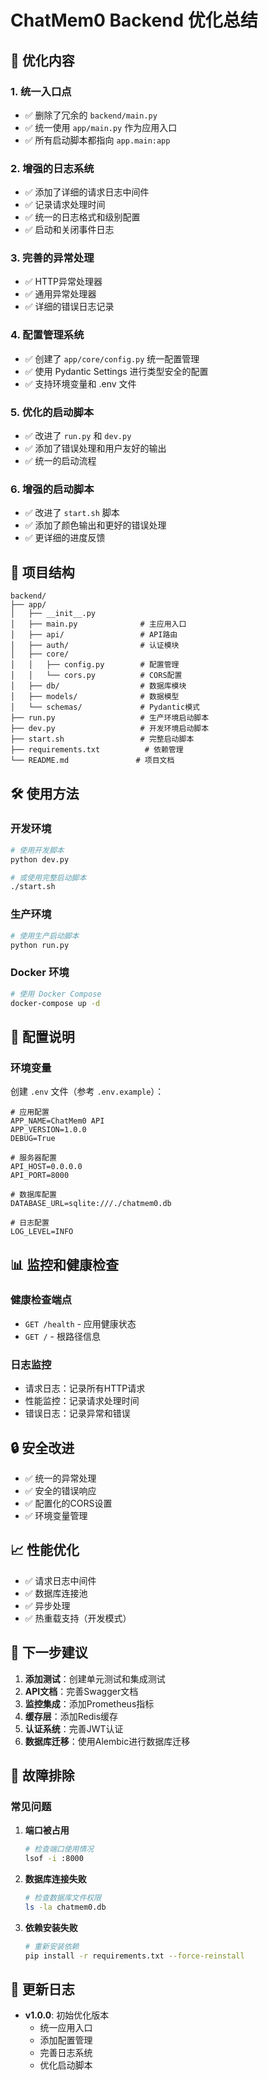 # ChatMem0 Backend 优化总结

## 🚀 优化内容

### 1. 统一入口点
- ✅ 删除了冗余的 `backend/main.py`
- ✅ 统一使用 `app/main.py` 作为应用入口
- ✅ 所有启动脚本都指向 `app.main:app`

### 2. 增强的日志系统
- ✅ 添加了详细的请求日志中间件
- ✅ 记录请求处理时间
- ✅ 统一的日志格式和级别配置
- ✅ 启动和关闭事件日志

### 3. 完善的异常处理
- ✅ HTTP异常处理器
- ✅ 通用异常处理器
- ✅ 详细的错误日志记录

### 4. 配置管理系统
- ✅ 创建了 `app/core/config.py` 统一配置管理
- ✅ 使用 Pydantic Settings 进行类型安全的配置
- ✅ 支持环境变量和 .env 文件

### 5. 优化的启动脚本
- ✅ 改进了 `run.py` 和 `dev.py`
- ✅ 添加了错误处理和用户友好的输出
- ✅ 统一的启动流程

### 6. 增强的启动脚本
- ✅ 改进了 `start.sh` 脚本
- ✅ 添加了颜色输出和更好的错误处理
- ✅ 更详细的进度反馈

## 📁 项目结构

```
backend/
├── app/
│   ├── __init__.py
│   ├── main.py              # 主应用入口
│   ├── api/                 # API路由
│   ├── auth/                # 认证模块
│   ├── core/
│   │   ├── config.py        # 配置管理
│   │   └── cors.py          # CORS配置
│   ├── db/                  # 数据库模块
│   ├── models/              # 数据模型
│   └── schemas/             # Pydantic模式
├── run.py                   # 生产环境启动脚本
├── dev.py                   # 开发环境启动脚本
├── start.sh                 # 完整启动脚本
├── requirements.txt          # 依赖管理
└── README.md               # 项目文档
```

## 🛠️ 使用方法

### 开发环境
```bash
# 使用开发脚本
python dev.py

# 或使用完整启动脚本
./start.sh
```

### 生产环境
```bash
# 使用生产启动脚本
python run.py
```

### Docker 环境
```bash
# 使用 Docker Compose
docker-compose up -d
```

## 🔧 配置说明

### 环境变量
创建 `.env` 文件（参考 `.env.example`）：

```env
# 应用配置
APP_NAME=ChatMem0 API
APP_VERSION=1.0.0
DEBUG=True

# 服务器配置
API_HOST=0.0.0.0
API_PORT=8000

# 数据库配置
DATABASE_URL=sqlite:///./chatmem0.db

# 日志配置
LOG_LEVEL=INFO
```

## 📊 监控和健康检查

### 健康检查端点
- `GET /health` - 应用健康状态
- `GET /` - 根路径信息

### 日志监控
- 请求日志：记录所有HTTP请求
- 性能监控：记录请求处理时间
- 错误日志：记录异常和错误

## 🔒 安全改进

- ✅ 统一的异常处理
- ✅ 安全的错误响应
- ✅ 配置化的CORS设置
- ✅ 环境变量管理

## 📈 性能优化

- ✅ 请求日志中间件
- ✅ 数据库连接池
- ✅ 异步处理
- ✅ 热重载支持（开发模式）

## 🎯 下一步建议

1. **添加测试**：创建单元测试和集成测试
2. **API文档**：完善Swagger文档
3. **监控集成**：添加Prometheus指标
4. **缓存层**：添加Redis缓存
5. **认证系统**：完善JWT认证
6. **数据库迁移**：使用Alembic进行数据库迁移

## 🐛 故障排除

### 常见问题

1. **端口被占用**
   ```bash
   # 检查端口使用情况
   lsof -i :8000
   ```

2. **数据库连接失败**
   ```bash
   # 检查数据库文件权限
   ls -la chatmem0.db
   ```

3. **依赖安装失败**
   ```bash
   # 重新安装依赖
   pip install -r requirements.txt --force-reinstall
   ```

## 📝 更新日志

- **v1.0.0**: 初始优化版本
  - 统一应用入口
  - 添加配置管理
  - 完善日志系统
  - 优化启动脚本 